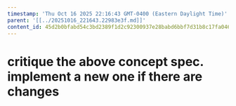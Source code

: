 ```yaml
---
timestamp: 'Thu Oct 16 2025 22:16:43 GMT-0400 (Eastern Daylight Time)'
parent: '[[../20251016_221643.22983e3f.md]]'
content_id: 45d2b0bfabd54c3bd2389f1d2c92300937e28babd6bbf7d31b8c17fa04649366
---
```


# critique the above concept spec. implement a new one if there are changes
